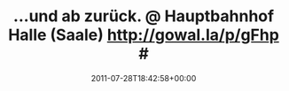 ---
retweeted: false
source: <a href="http://gowalla.com/" rel="nofollow">Gowalla</a>
entities:
  hashtags:
  - text: photo
    indices:
    - '70'
    - '76'
  symbols: []
  user_mentions: []
  urls: []
display_text_range:
- '0'
- '76'
favorite_count: '0'
id_str: '96651877915176960'
truncated: false
retweet_count: '0'
id: '96651877915176960'
created_at: Thu Jul 28 18:42:58 +0000 2011
favorited: false
full_text: "...und ab zurück. @ Hauptbahnhof Halle (Saale) http://gowal.la/p/gFhp
  #photo"
lang: de
tags:
- photo
- pesos/twitter
date: '2011-07-28T18:42:58+00:00'
src: https://twitter.com/bascht/status/96651877915176960
original_url: https://twitter.com/bascht/status/96651877915176960
type: twitter_tweet
text: "...und ab zurück. @ Hauptbahnhof Halle (Saale) http://gowal.la/p/gFhp #photo"
title: "...und ab zurück. @ Hauptbahnhof Halle (Saale) http://gowal.la/p/gFhp #"

---